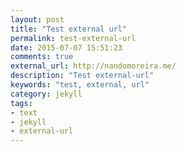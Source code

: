 ```yaml
---
layout: post
title: "Test external url"
permalink: test-external-url
date: 2015-07-07 15:51:23
comments: true
external_url: http://nandomoreira.me/
description: "Test external-url"
keywords: "test, external, url"
category: jekyll
tags:
- text
- jekyll
- external-url
---
```

